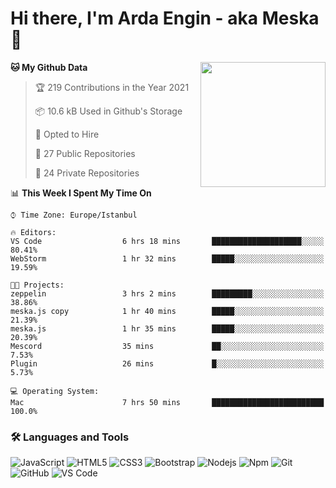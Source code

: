 # Hi there, I'm Arda Engin - aka Meska 👋

<img align='right' src='https://user-images.githubusercontent.com/5713670/87202985-820dcb80-c2b6-11ea-9f56-7ec461c497c3.gif' width='200"'>

<!--START_SECTION:waka-->
**🐱 My Github Data** 

> 🏆 219 Contributions in the Year 2021
 > 
> 📦 10.6 kB Used in Github's Storage 
 > 
> 💼 Opted to Hire
 > 
> 📜 27 Public Repositories 
 > 
> 🔑 24 Private Repositories  
 > 
📊 **This Week I Spent My Time On** 

```text
⌚︎ Time Zone: Europe/Istanbul

🔥 Editors: 
VS Code                  6 hrs 18 mins       ████████████████████░░░░░   80.41% 
WebStorm                 1 hr 32 mins        █████░░░░░░░░░░░░░░░░░░░░   19.59%

🐱‍💻 Projects: 
zeppelin                 3 hrs 2 mins        █████████░░░░░░░░░░░░░░░░   38.86% 
meska.js copy            1 hr 40 mins        █████░░░░░░░░░░░░░░░░░░░░   21.39% 
meska.js                 1 hr 35 mins        █████░░░░░░░░░░░░░░░░░░░░   20.39% 
Mescord                  35 mins             ██░░░░░░░░░░░░░░░░░░░░░░░   7.53% 
Plugin                   26 mins             █░░░░░░░░░░░░░░░░░░░░░░░░   5.73%

💻 Operating System: 
Mac                      7 hrs 50 mins       █████████████████████████   100.0%

```


<!--END_SECTION:waka-->


### 🛠 Languages and Tools
![JavaScript](https://img.shields.io/badge/-JavaScript-%23F7DF1C?style=flat-square&logo=javascript&logoColor=000000&color=%23FFCE5A)
![HTML5](https://img.shields.io/badge/-HTML5-%23E44D27?style=flat-square&logo=html5&logoColor=ffffff)
![CSS3](https://img.shields.io/badge/-CSS3-%231572B6?style=flat-square&logo=css3)
![Bootstrap](https://img.shields.io/badge/-Bootstrap-563D7C?style=flat-square&logo=Bootstrap)
![Nodejs](https://img.shields.io/badge/-Nodejs-339933?style=flat-square&logo=Node.js&logoColor=ffffff)
![Npm](https://img.shields.io/badge/-npm-CB3837?style=flat-square&logo=npm)
![Git](https://img.shields.io/badge/-Git-%23F05032?style=flat-square&logo=git&logoColor=%23ffffff)
![GitHub](https://img.shields.io/badge/-GitHub-181717?style=flat-square&logo=github)
![VS Code](http://img.shields.io/badge/-VS%20Code-007ACC?style=flat-square&logo=visual-studio-code&logoColor=ffffff)
